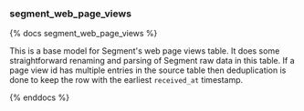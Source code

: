 ### segment_web_page_views

{% docs segment_web_page_views %}

This is a base model for Segment's web page views table. It does some straightforward renaming and parsing of Segment raw data in this table.
If a page view id has multiple entries in the source table then deduplication is done to keep the row with the earliest `received_at` timestamp.

{% enddocs %}
